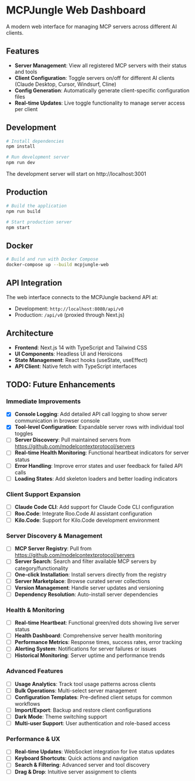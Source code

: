 # MCPJungle Web Dashboard

A modern web interface for managing MCP servers across different AI clients.

## Features

- **Server Management**: View all registered MCP servers with their status and tools
- **Client Configuration**: Toggle servers on/off for different AI clients (Claude Desktop, Cursor, Windsurf, Cline)
- **Config Generation**: Automatically generate client-specific configuration files
- **Real-time Updates**: Live toggle functionality to manage server access per client

## Development

```bash
# Install dependencies
npm install

# Run development server
npm run dev
```

The development server will start on http://localhost:3001

## Production

```bash
# Build the application
npm run build

# Start production server  
npm start
```

## Docker

```bash
# Build and run with Docker Compose
docker-compose up --build mcpjungle-web
```

## API Integration

The web interface connects to the MCPJungle backend API at:
- Development: `http://localhost:8080/api/v0`
- Production: `/api/v0` (proxied through Next.js)

## Architecture

- **Frontend**: Next.js 14 with TypeScript and Tailwind CSS
- **UI Components**: Headless UI and Heroicons
- **State Management**: React hooks (useState, useEffect)
- **API Client**: Native fetch with TypeScript interfaces

## TODO: Future Enhancements

### Immediate Improvements
- [x] **Console Logging**: Add detailed API call logging to show server communication in browser console
- [x] **Tool-level Configuration**: Expandable server rows with individual tool toggles
- [ ] **Server Discovery**: Pull maintained servers from https://github.com/modelcontextprotocol/servers
- [ ] **Real-time Health Monitoring**: Functional heartbeat indicators for server status
- [ ] **Error Handling**: Improve error states and user feedback for failed API calls
- [ ] **Loading States**: Add skeleton loaders and better loading indicators

### Client Support Expansion
- [ ] **Claude Code CLI**: Add support for Claude Code CLI configuration
- [ ] **Roo.Code**: Integrate Roo.Code AI assistant configuration
- [ ] **Kilo.Code**: Support for Kilo.Code development environment

### Server Discovery & Management
- [ ] **MCP Server Registry**: Pull from https://github.com/modelcontextprotocol/servers
- [ ] **Server Search**: Search and filter available MCP servers by category/functionality
- [ ] **One-click Installation**: Install servers directly from the registry
- [ ] **Server Marketplace**: Browse curated server collections
- [ ] **Version Management**: Handle server updates and versioning
- [ ] **Dependency Resolution**: Auto-install server dependencies

### Health & Monitoring
- [ ] **Real-time Heartbeat**: Functional green/red dots showing live server status
- [ ] **Health Dashboard**: Comprehensive server health monitoring
- [ ] **Performance Metrics**: Response times, success rates, error tracking
- [ ] **Alerting System**: Notifications for server failures or issues
- [ ] **Historical Monitoring**: Server uptime and performance trends

### Advanced Features
- [ ] **Usage Analytics**: Track tool usage patterns across clients
- [ ] **Bulk Operations**: Multi-select server management
- [ ] **Configuration Templates**: Pre-defined client setups for common workflows
- [ ] **Import/Export**: Backup and restore client configurations
- [ ] **Dark Mode**: Theme switching support
- [ ] **Multi-user Support**: User authentication and role-based access

### Performance & UX
- [ ] **Real-time Updates**: WebSocket integration for live status updates
- [ ] **Keyboard Shortcuts**: Quick actions and navigation
- [ ] **Search & Filtering**: Advanced server and tool discovery
- [ ] **Drag & Drop**: Intuitive server assignment to clients